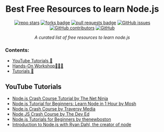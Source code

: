 <h1 align="center">Best Free Resources to learn Node.js</h1>

<div align="center">
  <a href="https://github.com/nirbhayvashisht/free-node.js-learning-resources/stargazers"><img src="https://img.shields.io/github/stars/nirbhayvashisht/free-node.js-learning-resources" alt="repo stars"></a>
  <a href="https://github.com/nirbhayvashisht/free-node.js-learning-resources/network/members"><img src="https://img.shields.io/github/forks/nirbhayvashisht/free-node.js-learning-resources" alt="forks badge"></a>
  <a href="https://github.com/nirbhayvashisht/free-node.js-learning-resources/pulls"><img src="https://img.shields.io/github/issues-pr/nirbhayvashisht/free-node.js-learning-resources" alt="pull requests badge"></a>
  <a href="https://github.com/nirbhayvashisht/free-node.js-learning-resources/issues"><img alt="GitHub issues" src="https://img.shields.io/github/issues-raw/nirbhayvashisht/free-node.js-learning-resources"></a>
  <a href="https://github.com/nirbhayvashisht/free-node.js-learning-resources/graphs/contributors"><img alt="GitHub contributors" src="https://img.shields.io/github/contributors/nirbhayvashisht/free-node.js-learning-resources"></a>
  <a href="https://github.com/nirbhayvashisht/free-node.js-learning-resources/blob/master/LICENSE"><img alt="GitHub" src="https://img.shields.io/github/license/nirbhayvashisht/free-node.js-learning-resources"></a>
  
  <i>A curated list of free resources to learn node.js</i>

</div>

### Contents:
- [YouTube Tutorials 🤖](#youtube-tut)
- [Hands-On Workshop👨🏽‍💻](#code-mode-)
- [Tutorials 💫](#dynamic-realtime-)

<a name="youtube-tut"></a>
## YouTube Tutorials
- [Node.js Crash Course Tutorial by The Net Ninja](https://www.youtube.com/playlist?list=PL4cUxeGkcC9jsz4LDYc6kv3ymONOKxwBU)
- [Node.js Tutorial for Beginners: Learn Node in 1 Hour by Mosh](https://youtu.be/TlB_eWDSMt4)
- [Node.js Crash Course by Traversy Media](https://youtu.be/fBNz5xF-Kx4)
- [Node JS Crash Course by The Dev Ed](https://youtu.be/zQRrXTSkvfw)
- [Node.js Tutorials for Beginners by thenewboston](https://www.youtube.com/playlist?list=PL6gx4Cwl9DGBMdkKFn3HasZnnAqVjzHn_)
- [Introduction to Node.js with Ryan Dahl, the creator of node](https://youtu.be/jo_B4LTHi3I)
